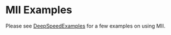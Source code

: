 # MII Examples
Please see [DeepSpeedExamples](https://github.com/microsoft/DeepSpeedExamples/tree/master/inference/mii) for a few examples on using MII.
